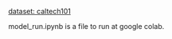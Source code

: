 [dataset: caltech101](https://data.caltech.edu/records/mzrjq-6wc02)

model_run.ipynb is a file to run at google colab.
